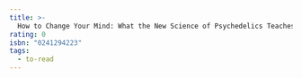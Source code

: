 ```yaml
---
title: >-
  How to Change Your Mind: What the New Science of Psychedelics Teaches Us About Consciousness, Dying, Addiction, Depression, and Transcendence
rating: 0
isbn: "0241294223"
tags:
  - to-read
---
```


